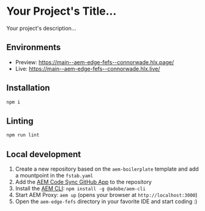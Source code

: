 # Your Project's Title...
Your project's description...

## Environments
- Preview: https://main--aem-edge-fefs--connorwade.hlx.page/
- Live: https://main--aem-edge-fefs--connorwade.hlx.live/

## Installation

```sh
npm i
```

## Linting

```sh
npm run lint
```

## Local development

1. Create a new repository based on the `aem-boilerplate` template and add a mountpoint in the `fstab.yaml`
1. Add the [AEM Code Sync GitHub App](https://github.com/apps/aem-code-sync) to the repository
1. Install the [AEM CLI](https://github.com/adobe/helix-cli): `npm install -g @adobe/aem-cli`
1. Start AEM Proxy: `aem up` (opens your browser at `http://localhost:3000`)
1. Open the `aem-edge-fefs` directory in your favorite IDE and start coding :)
